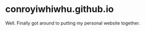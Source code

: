conroyiwhiwhu.github.io
=====================
Well. Finally got around to putting my personal website together.
